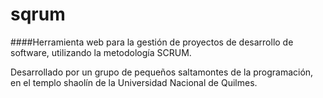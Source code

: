 # sqrum

####Herramienta web para la gestión de proyectos de desarrollo de software, utilizando la metodología SCRUM.

Desarrollado por un grupo de pequeños saltamontes de la programación, en el templo shaolín de la Universidad Nacional de Quilmes.
